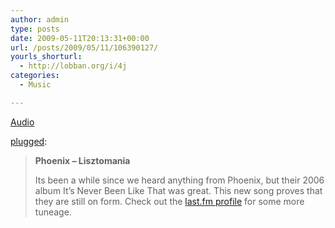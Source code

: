 ```yaml
---
author: admin
type: posts
date: 2009-05-11T20:13:31+00:00
url: /posts/2009/05/11/106390127/
yourls_shorturl:
  - http://lobban.org/i/4j
categories:
  - Music

---
```

[Audio][1]

[plugged][2]:

> **Phoenix &#8211; Lisztomania**
> 
> Its been a while since we heard anything from Phoenix, but their 2006 album It’s Never Been Like That was great. This new song proves that they are still on form. Check out the [last.fm profile][3] for some more tuneage.

 [1]: http://www.tumblr.com/audio_file/106390127/ZhUXCgDggn1q6hpvIjGwvCkZ
 [2]: http://plugged.tumblr.com/post/103046155/phoenix-lisztomania-its-been-a-while-since-we
 [3]: http://www.last.fm/music/Phoenix